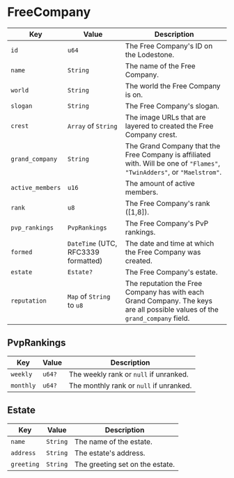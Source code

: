 # FreeCompany

|Key|Value|Description|
|---|---|---|
|`id`|`u64`|The Free Company's ID on the Lodestone.|
|`name`|`String`|The name of the Free Company.|
|`world`|`String`|The world the Free Company is on.|
|`slogan`|`String`|The Free Company's slogan.|
|`crest`|`Array` of `String`|The image URLs that are layered to created the Free Company crest.|
|`grand_company`|`String`|The Grand Company that the Free Company is affiliated with. Will be one of `"Flames"`, `"TwinAdders"`, or `"Maelstrom"`.|
|`active_members`|`u16`|The amount of active members.
|`rank`|`u8`|The Free Company's rank ([1,8]).|
|`pvp_rankings`|`PvpRankings`|The Free Company's PvP rankings.|
|`formed`|`DateTime` (UTC, RFC3339 formatted)|The date and time at which the Free Company was created.|
|`estate`|`Estate?`|The Free Company's estate.|
|`reputation`|`Map` of `String` to `u8`|The reputation the Free Company has with each Grand Company. The keys are all possible values of the `grand_company` field.|

## PvpRankings

|Key|Value|Description|
|---|---|---|
|`weekly`|`u64?`|The weekly rank or `null` if unranked.|
|`monthly`|`u64?`|The monthly rank or `null` if unranked.|

## Estate

|Key|Value|Description|
|---|---|---|
|`name`|`String`|The name of the estate.|
|`address`|`String`|The estate's address.|
|`greeting`|`String`|The greeting set on the estate.|
